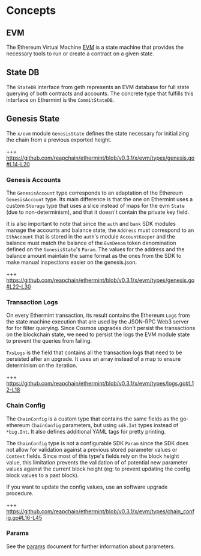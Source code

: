 <!--
order: 1
-->

# Concepts

## EVM

The Ethereum Virtual Machine [EVM](https://ethereum.org/en/developers/docs/evm/)  is a state machine
that provides the necessary tools to run or create a contract on a given state.

## State DB

The `StateDB` interface from geth represents an EVM database for full state querying of both
contracts and accounts. The concrete type that fulfills this interface on Ethermint is the
`CommitStateDB`.

## Genesis State

The `x/evm` module `GenesisState` defines the state necessary for initializing the chain from a previous exported height.

+++ https://github.com/reapchain/ethermint/blob/v0.3.1/x/evm/types/genesis.go#L14-L20

### Genesis Accounts

The `GenesisAccount` type corresponds to an adaptation of the Ethereum `GenesisAccount` type. Its
main difference is that the one on Ethermint uses a custom `Storage` type that uses a slice instead
of maps for the evm `State` (due to non-determinism), and that it doesn't contain the private key
field.

It is also important to note that since the `auth` and `bank` SDK modules manage the accounts and
balance state,  the `Address` must correspond to an `EthAccount` that is stored in the `auth`'s
module `AccountKeeper` and the balance must match the balance of the `EvmDenom` token denomination
defined on the `GenesisState`'s `Param`. The values for the address and the balance amount maintain
the same format as the ones from the SDK to make manual inspections easier on the genesis.json.

+++ https://github.com/reapchain/ethermint/blob/v0.3.1/x/evm/types/genesis.go#L22-L30

### Transaction Logs

On every Ethermint transaction, its result contains the Ethereum `Log`s from the state machine
execution that are used by the JSON-RPC Web3 server for for filter querying. Since Cosmos upgrades
don't persist the transactions on the blockchain state, we need to persist the logs the EVM module
state to prevent the queries from failing.

`TxsLogs` is the field that contains all the transaction logs that need to be persisted after an
upgrade. It uses an array instead of a map to ensure determinism on the iteration.

+++ https://github.com/reapchain/ethermint/blob/v0.3.1/x/evm/types/logs.go#L12-L18

### Chain Config

The `ChainConfig` is a custom type that contains the same fields as the go-ethereum `ChainConfig`
parameters, but using `sdk.Int` types instead of `*big.Int`. It also defines additional YAML tags
for pretty printing.

The `ChainConfig` type is not a configurable SDK `Param` since the SDK does not allow for validation
against a previous stored parameter values or `Context` fields. Since most of this type's fields
rely on the block height value, this limitation prevents the validation of of potential new
parameter values against the current block height (eg: to prevent updating the config block values
to a past block).

If you want to update the config values, use an software upgrade procedure.

+++ https://github.com/reapchain/ethermint/blob/v0.3.1/x/evm/types/chain_config.go#L16-L45

### Params

See the [params](07_params.md) document for further information about parameters.
